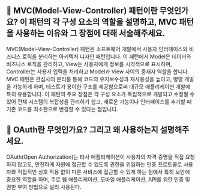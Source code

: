 ## 💭 MVC(Model-View-Controller) 패턴이란 무엇인가요? 이 패턴의 각 구성 요소의 역할을 설명하고, MVC 패턴을 사용하는 이유와 그 장점에 대해 서술해주세요.

MVC(Model-View-Controller) 패턴은 소프트웨어 개발에서 사용자 인터페이스와 비즈니스 로직을 분리하는 아키텍처 디자인 패턴입니다. 이 패턴에서 Model은 데이터와 비즈니스 로직을 관리하고, View는 사용자에게 정보를 시각적으로 표시하며, Controller는 사용자 입력을 처리하고 Model과 View 사이의 중재자 역할을 합니다. MVC 패턴은 관심사의 분리를 통해 코드의 유지보수성과 재사용성을 높이고, 병렬 개발을 가능하게 하며, 테스트가 용이한 구조를 제공함으로써 대규모 애플리케이션 개발에 특히 유용합니다. 이 패턴의 주요 장점은 각 구성 요소가 독립적으로 개발되고 수정될 수 있어 전체 시스템의 복잡성을 관리하기 쉽고, 새로운 기능이나 인터페이스를 추가할 때 기존 코드를 최소한으로 변경할 수 있다는 점입니다.

## 💭 OAuth란 무엇인가요? 그리고 왜 사용하는지 설명해주세요.

OAuth(Open Authorization)는 타사 애플리케이션이 사용자의 자격 증명을 직접 요청하지 않고도, 안전하게 자원에 접근할 수 있도록 권한을 위임하는 인증 프로토콜로 사용자와 직접적인 상호 작용 없이 다른 서비스에 접근할 수 있게 하는 점에서 특히 보안에 중요한 역할을 하며, 주로 웹 애플리케이션, 모바일 애플리케이션, API를 위한 인증 및 권한 부여 방법으로 널리 사용된다.
